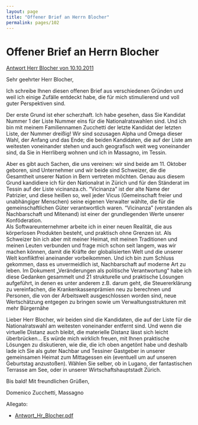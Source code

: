 ```yaml
---
layout: page
title: "Offener Brief an Herrn Blocher"
permalink: pages/102
---
```


# Offener Brief an Herrn Blocher

[Antwort Herr Blocher von 10.10.2011](/files/Antwort%5FHr%5FBlocher.pdf)

Sehr geehrter Herr Blocher,

Ich schreibe Ihnen diesen offenen Brief aus verschiedenen Gründen und weil ich einige Zufälle entdeckt habe, die für mich stimulierend und voll guter Perspektiven sind.

Der erste Grund ist eher scherzhaft. Ich habe gesehen, dass Sie Kandidat Nummer 1 der Liste Nummer eins für die Nationalratswahlen sind. Und ich bin mit meinem Familiennamen Zucchetti der letzte Kandidat der letzten Liste, der Nummer dreißig! Wir sind sozusagen Alpha und Omega dieser Wahl, der Anfang und das Ende; die beiden Kandidaten, die auf der Liste am weitesten voneinander stehen und auch geografisch weit weg voneinander sind, da Sie in Herrliberg wohnen und ich in Massagno, im Tessin.

Aber es gibt auch Sachen, die uns vereinen: wir sind beide am 11\. Oktober geboren, sind Unternehmer und wir beide sind Schweizer, die die Gesamtheit unserer Nation in Bern vertreten möchten. Genau aus diesem Grund kandidiere ich für den Nationalrat in Zürich und für den Ständerat im Tessin auf der Liste vicinanza.ch. “Vicinanza” ist der alte Name der Patrizier, und diese heißen so, weil jeder Vicus (Gemeinschaft freier und unabhängiger Menschen) seine eigenen Verwalter wählte, die für die gemeinschaftlichen Güter verantwortlich waren. “Vicinanza” (verstanden als Nachbarschaft und Mitenand) ist einer der grundlegenden Werte unserer Konföderation.  
 Als Softwareunternehmer arbeite ich in einer neuen Realität, die aus körperlosen Produkten besteht, und praktisch ohne Grenzen ist. Als Schweizer bin ich aber mit meiner Heimat, mit meinen Traditionen und meinen Leuten verbunden und frage mich schon seit langem, was wir machen können, damit die Kräfte der globalisierten Welt und die unserer Welt konfliktfrei aneinander vorbeikommen. Und ich bin zum Schluss gekommen, dass es unvermeidlich ist, Nachbarschaft auf moderne Art zu leben. Im Dokument „Veränderungen als politische Verantwortung“ habe ich diese Gedanken gesammelt und 21 strukturelle und praktische Lösungen aufgeführt, in denen es unter anderem z.B. darum geht, die Steuererklärung zu vereinfachen, die Krankenkassenprämien neu zu berechnen und Personen, die von der Arbeitswelt ausgeschlossen worden sind, neue Wertschätzung entgegen zu bringen sowie um Verwaltungsstrukturen mit mehr Bürgernähe

Lieber Herr Blocher, wir beiden sind die Kandidaten, die auf der Liste für die Nationalratswahl am weitesten voneinander entfernt sind. Und wenn die virtuelle Distanz auch bleibt, die materielle Distanz lässt sich leicht überbrücken... Es würde mich wirklich freuen, mit Ihnen praktische Lösungen zu diskutieren, wie die, die ich oben angetönt habe und deshalb lade ich Sie als guter Nachbar und Tessiner Gastgeber in unserer gemeinsamen Heimat zum Mittagessen ein (eventuell um auf unseren Geburtstag anzustoßen). Wählen Sie selber, ob in Lugano, der fantastischen Terrasse am See, oder in unserer Wirtschaftshauptstadt Zürich.

Bis bald! Mit freundlichen Grüßen,

Domenico Zucchetti, Massagno

Allegato:

* [Antwort\_Hr\_Blocher.pdf](/files/Antwort%5FHr%5FBlocher.pdf)

